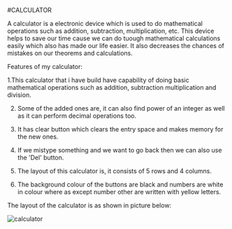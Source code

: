#CALCULATOR

A calculator is a electronic device which is used to do mathematical operations such as addition, subtraction, multiplication, etc. This device helps to save our time cause we can do tuough mathematical calculations easily which also has made our life easier. It also decreases the chances of mistakes on our theorems and calculations. 


Features of my calculator:

1.This calculator that i have build have capability of doing basic mathematical operations such as addition, subtraction multiplication and division.

2. Some of the added ones are, it can also find power of an integer as well as it can perform decimal operations too.

3. It has clear button which clears the entry space and makes memory for the new ones.

4. If we mistype something and we want to go back then we can also use the 'Del' button.

5. The layout of this calculator is, it consists of 5 rows and 4 columns.

6. The background colour of the buttons are black and numbers are white in colour where as except number other are written with yellow letters.

The layout of the calculator is as shown in picture below:


![calculator](https://user-images.githubusercontent.com/82519341/125759234-c0b37416-df18-428b-b76e-188567c1b3b9.PNG)





